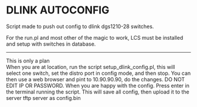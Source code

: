 DLINK AUTOCONFIG
===
Script made to push out config to dlink dgs1210-28 switches.

For the run.pl and most other of the magic to work, LCS must be installed and setup with switches in database.

---
This is only a plan  
When you are at location, run the script setup_dlink_config.pl, this will select one switch, set the distro port in config mode, and then stop.
You can then use a web browser and pint to 10.90.90.90, do the changes. DO NOT EDIT IP OR PASSWORD. When you are happy with the config. Press enter in the terminal running the script.
This will save all config, then upload it to the server tftp server as config.bin

